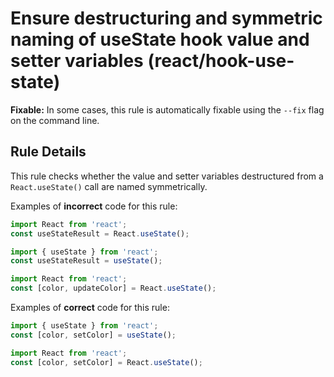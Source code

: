 # Ensure destructuring and symmetric naming of useState hook value and setter variables (react/hook-use-state)

**Fixable:** In some cases, this rule is automatically fixable using the `--fix` flag on the command line.

## Rule Details

This rule checks whether the value and setter variables destructured from a `React.useState()` call are named symmetrically.

Examples of **incorrect** code for this rule:

```js
import React from 'react';
const useStateResult = React.useState();
```

```js
import { useState } from 'react';
const useStateResult = useState();
```

```js
import React from 'react';
const [color, updateColor] = React.useState();
```

Examples of **correct** code for this rule:


```js
import { useState } from 'react';
const [color, setColor] = useState();
```

```js
import React from 'react';
const [color, setColor] = React.useState();
```

